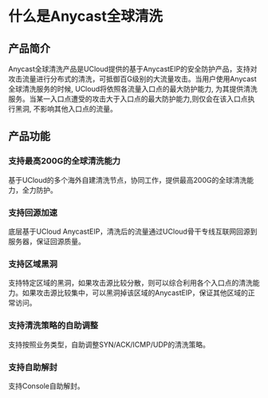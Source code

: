 

# 什么是Anycast全球清洗

## 产品简介
Anycast全球清洗产品是UCloud提供的基于AnycastEIP的安全防护产品，支持对攻击流量进行分布式的清洗，可抵御百G级别的大流量攻击。当用户使用Anycast全球清洗服务的时候, UCloud将依照各流量入口点的最大防护能力, 为其提供清洗服务。当某一入口点遭受的攻击大于入口点的最大防护能力,则仅会在该入口点执行黑洞, 不影响其他入口点的流量。

## 产品功能
### 支持最高200G的全球清洗能力
基于UCloud的多个海外自建清洗节点，协同工作，提供最高200G的全球清洗能力，全力防护。

### 支持回源加速
底层基于UCloud AnycastEIP，清洗后的流量通过UCloud骨干专线互联网回源到服务器，保证回源质量。


### 支持区域黑洞
支持特定区域的黑洞，如果攻击源比较分散，则可以综合利用各个入口点的清洗能力。如果攻击源比较集中，可以黑洞掉该区域的AnycastEIP，保证其他区域的正常访问。

### 支持清洗策略的自助调整
支持按照业务类型，自助调整SYN/ACK/ICMP/UDP的清洗策略。

### 支持自助解封
支持Console自助解封。

